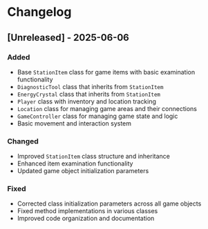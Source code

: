 # Changelog

## [Unreleased] - 2025-06-06

### Added
- Base `StationItem` class for game items with basic examination functionality
- `DiagnosticTool` class that inherits from `StationItem`
- `EnergyCrystal` class that inherits from `StationItem`
- `Player` class with inventory and location tracking
- `Location` class for managing game areas and their connections
- `GameController` class for managing game state and logic
- Basic movement and interaction system

### Changed
- Improved `StationItem` class structure and inheritance
- Enhanced item examination functionality
- Updated game object initialization parameters

### Fixed
- Corrected class initialization parameters across all game objects
- Fixed method implementations in various classes
- Improved code organization and documentation
